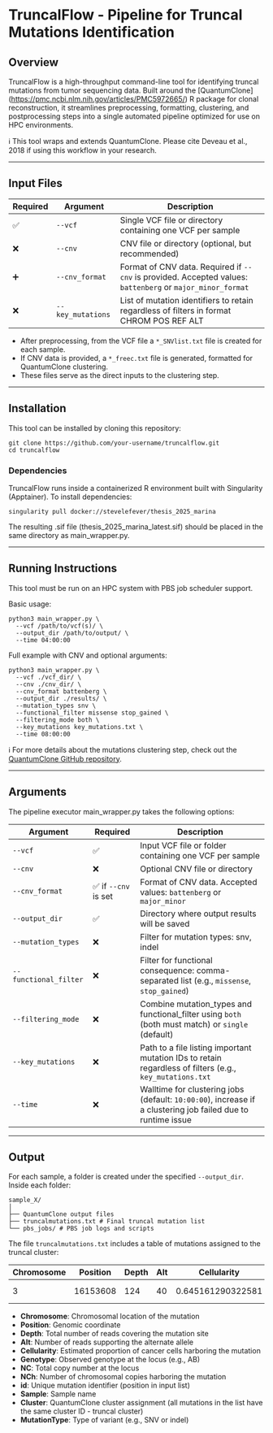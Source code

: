 # **TruncalFlow - Pipeline for Truncal Mutations Identification** 

## **Overview**
TruncalFlow is a high-throughput command-line tool for identifying truncal mutations from tumor sequencing data. Built around the [QuantumClone] (https://pmc.ncbi.nlm.nih.gov/articles/PMC5972665/) R package for clonal reconstruction, it streamlines preprocessing, formatting, clustering, and postprocessing steps into a single automated pipeline optimized for use on HPC environments.


ℹ️ This tool wraps and extends QuantumClone. Please cite Deveau et al., 2018 if using this workflow in your research.

---

## **Input Files**

| Required | Argument       | Description                                                      |
|----------|----------------|------------------------------------------------------------------|
| ✅       | `--vcf`        | Single VCF file or directory containing one VCF per sample      |
| ❌       | `--cnv`        | CNV file or directory (optional, but recommended)               |
| ➕       | `--cnv_format` | Format of CNV data. Required if `--cnv` is provided. Accepted values: `battenberg` or `major_minor_format` |
| ❌       | `--key_mutations` | List of mutation identifiers to retain regardless of filters in format CHROM POS REF ALT |


- After preprocessing, from the VCF file a `*_SNVlist.txt` file is created for each sample.
- If CNV data is provided, a `*_freec.txt` file is generated, formatted for QuantumClone clustering.
- These files serve as the direct inputs to the clustering step.

---

## **Installation**

This tool can be installed by cloning this repository:

```
git clone https://github.com/your-username/truncalflow.git
cd truncalflow
```

### **Dependencies**

TruncalFlow runs inside a containerized R environment built with Singularity (Apptainer). To install dependencies:

```
singularity pull docker://stevelefever/thesis_2025_marina
```

The resulting .sif file (thesis_2025_marina_latest.sif) should be placed in the same directory as main_wrapper.py.

---

## **Running Instructions**

This tool must be run on an HPC system with PBS job scheduler support.

Basic usage:

```
python3 main_wrapper.py \
  --vcf /path/to/vcf(s)/ \
  --output_dir /path/to/output/ \
  --time 04:00:00
```

Full example with CNV and optional arguments:

```
python3 main_wrapper.py \
  --vcf ./vcf_dir/ \
  --cnv ./cnv_dir/ \
  --cnv_format battenberg \
  --output_dir ./results/ \
  --mutation_types snv \
  --functional_filter missense stop_gained \
  --filtering_mode both \
  --key_mutations key_mutations.txt \
  --time 08:00:00
```

ℹ️ For more details about the mutations clustering step, check out the [QuantumClone GitHub repository](https://github.com/DeveauP/QuantumClone).

---

## **Arguments**

The pipeline executor main_wrapper.py takes the following options:

| Argument             | Required            | Description                                                                                                  |
|----------------------|---------------------|--------------------------------------------------------------------------------------------------------------|
| `--vcf`              | ✅                  | Input VCF file or folder containing one VCF per sample                                                       |
| `--cnv`              | ❌                  | Optional CNV file or directory                                              |
| `--cnv_format`       | ✅ if `--cnv` is set | Format of CNV data. Accepted values: `battenberg` or `major_minor`         |
| `--output_dir`       | ✅                  | Directory where output results will be saved                               |
| `--mutation_types`   | ❌                  | Filter for mutation types: snv, indel                                |
| `--functional_filter`| ❌                  | Filter for functional consequence: comma-separated list (e.g., `missense`, `stop_gained`)   |
| `--filtering_mode`   | ❌                  | Combine mutation_types and functional_filter using `both` (both must match) or `single` (default)  |
| `--key_mutations`    | ❌                  | Path to a file listing important mutation IDs to retain regardless of filters (e.g., `key_mutations.txt` |
| `--time`             | ❌                  | Walltime for clustering jobs (default: `10:00:00`), increase if a clustering job failed due to runtime issue  |

---

## **Output**

For each sample, a folder is created under the specified `--output_dir`. Inside each folder:

```
sample_X/
│
├── QuantumClone output files
├── truncalmutations.txt # Final truncal mutation list
└── pbs_jobs/ # PBS job logs and scripts
```

The file `truncalmutations.txt` includes a table of mutations assigned to the truncal cluster:

| Chromosome | Position  | Depth | Alt | Cellularity | Genotype | NC | NCh | id | Sample | Cluster | MutationType |
|------------|-----------|-----|-----|---------|-------------|----|----|-----|---------------|----|---------|
| 3       | 16153608  | 124   | 40   | 0.645161290322581       | AB        | 1   | 2    | 240   | P3-noXY   | SNV   |

- **Chromosome**: Chromosomal location of the mutation
- **Position**: Genomic coordinate
- **Depth**: Total number of reads covering the mutation site
- **Alt**: Number of reads supporting the alternate allele
- **Cellularity**: Estimated proportion of cancer cells harboring the mutation
- **Genotype**: Observed genotype at the locus (e.g., AB)
- **NC**: Total copy number at the locus
- **NCh**: Number of chromosomal copies harboring the mutation
- **id**: Unique mutation identifier (position in input list)
- **Sample**: Sample name
- **Cluster**: QuantumClone cluster assignment (all mutations in the list have the same cluster ID - truncal cluster)
- **MutationType**: Type of variant (e.g., SNV or indel)
